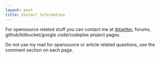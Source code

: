 ```yaml
---
layout: post
title: Contact information
---
```



For opensource related stuff you can contact me at [@twitter](http://twitter.com/jfroma), forums, github/bitbucket/google code/codeplex project pages.
 
Do not use my mail for opensource or article related questions, use the comment section on each page.